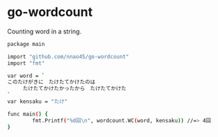 # go-wordcount
Counting word in a string.

```bash
package main

import "github.com/nnao45/go-wordcount"
import "fmt"

var word = `
このたけがきに　たけたてかけたのは
　　　たけたてかけたかったから　たけたてかけた
`
var kensaku = "たけ"

func main() {
        fmt.Printf("%d回\n", wordcount.WC(word, kensaku)) //=> 4回
}
```

